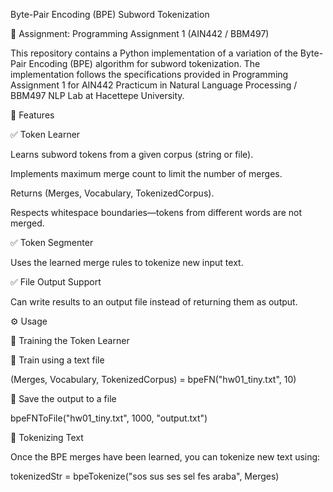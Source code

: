 Byte-Pair Encoding (BPE) Subword Tokenization

📌 Assignment: Programming Assignment 1 (AIN442 / BBM497)

This repository contains a Python implementation of a variation of the Byte-Pair Encoding (BPE) algorithm for subword tokenization. The implementation follows the specifications provided in Programming Assignment 1 for AIN442 Practicum in Natural Language Processing / BBM497 NLP Lab at Hacettepe University.

🚀 Features

✅ Token Learner

Learns subword tokens from a given corpus (string or file).

Implements maximum merge count to limit the number of merges.

Returns (Merges, Vocabulary, TokenizedCorpus).

Respects whitespace boundaries—tokens from different words are not merged.

✅ Token Segmenter

Uses the learned merge rules to tokenize new input text.

✅ File Output Support

Can write results to an output file instead of returning them as output.

⚙️ Usage

🔹 Training the Token Learner

📂 Train using a text file

(Merges, Vocabulary, TokenizedCorpus) = bpeFN("hw01_tiny.txt", 10)

💾 Save the output to a file

bpeFNToFile("hw01_tiny.txt", 1000, "output.txt")

🔹 Tokenizing Text

Once the BPE merges have been learned, you can tokenize new text using:

tokenizedStr = bpeTokenize("sos sus ses sel fes araba", Merges)

